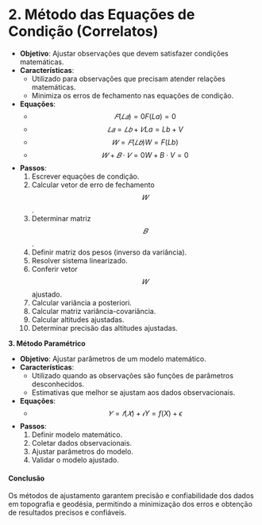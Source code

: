 # 2. Método das Equações de Condição (Correlatos)

* **Objetivo**: Ajustar observações que devem satisfazer condições matemáticas.
* **Características**:
  * Utilizado para observações que precisam atender relações matemáticas.
  * Minimiza os erros de fechamento nas equações de condição.
* **Equações**:
  * $$𝐹(𝐿𝑎)=0F(La)=0$$
  * $$𝐿𝑎=𝐿𝑏+𝑉La=Lb+V$$
  * $$𝑊=𝐹(𝐿𝑏)W=F(Lb)$$
  * $$𝑊+𝐵⋅𝑉=0W+B⋅V=0$$
* **Passos**:
  1. Escrever equações de condição.
  2. Calcular vetor de erro de fechamento $$𝑊$$.
  3. Determinar matriz $$𝐵$$.
  4. Definir matriz dos pesos (inverso da variância).
  5. Resolver sistema linearizado.
  6. Conferir vetor $$𝑊$$ ajustado.
  7. Calcular variância a posteriori.
  8. Calcular matriz variância-covariância.
  9. Calcular altitudes ajustadas.
  10. Determinar precisão das altitudes ajustadas.

**3. Método Paramétrico**

* **Objetivo**: Ajustar parâmetros de um modelo matemático.
* **Características**:
  * Utilizado quando as observações são funções de parâmetros desconhecidos.
  * Estimativas que melhor se ajustam aos dados observacionais.
* **Equações**:
  * $$𝑌=𝑓(𝑋)+𝜖Y=f(X)+ϵ$$
* **Passos**:
  1. Definir modelo matemático.
  2. Coletar dados observacionais.
  3. Ajustar parâmetros do modelo.
  4. Validar o modelo ajustado.

#### Conclusão

Os métodos de ajustamento garantem precisão e confiabilidade dos dados em topografia e geodésia, permitindo a minimização dos erros e obtenção de resultados precisos e confiáveis.
